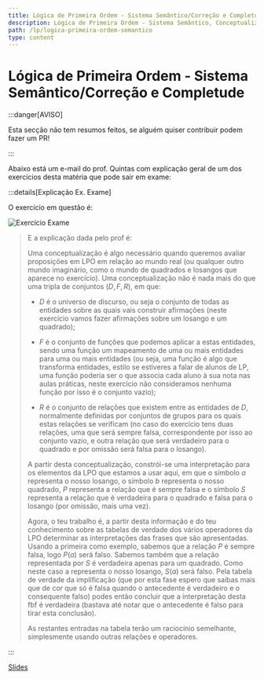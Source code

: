```yaml
---
title: Lógica de Primeira Ordem - Sistema Semântico/Correção e Completude
description: Lógica de Primeira Ordem - Sistema Semântico, Conceptualização, Atribuição, Satusfação, Conceitos relacionados a fórmulas, Correção e Completude
path: /lp/logica-primeira-ordem-semantico
type: content
---
```


# Lógica de Primeira Ordem - Sistema Semântico/Correção e Completude

:::danger[AVISO]

Esta secção não tem resumos feitos, se alguém quiser contribuir podem fazer um PR!

:::

Abaixo está um e-mail do prof. Quintas com explicação geral de um dos exercícios desta matéria que pode sair em exame:

:::details[Explicação Ex. Exame]

O exercício em questão é:

![Exercício Exame](./assets/0014-ex-exame.png)

> E a explicação dada pelo prof é:
>
> Uma conceptualização é algo necessário quando queremos avaliar
> proposições em LPO em relação ao mundo real (ou qualquer outro
> mundo imaginário, como o mundo de quadrados e losangos que
> aparece no exercício). Uma conceptualização não é nada mais
> do que uma tripla de conjuntos $(D, F, R)$, em que:
>
> - $D$ é o universo de discurso, ou seja o conjunto de todas as
>   entidades sobre as quais vais construir afirmações (neste
>   exercício vamos fazer afirmações sobre um losango e um quadrado);
>
> - $F$ é o conjunto de funções que podemos aplicar a estas entidades,
>   sendo uma função um mapeamento de uma ou mais entidades para uma
>   ou mais entidades (ou seja, uma função é algo que transforma entidades,
>   estilo se estiveres a falar de alunos de LP, uma função poderia ser
>   o que associa cada aluno à sua nota nas aulas práticas, neste
>   exercício não consideramos nenhuma função por isso é o conjunto vazio);
>
> - $R$ é o conjunto de relações que existem entre as entidades de $D$,
>   normalmente definidas por conjuntos de grupos para os quais estas
>   relações se verificam (no caso do exercício tens duas relações,
>   uma que será sempre falsa, correspondente por isso ao conjunto vazio,
>   e outra relação que será verdadeiro para o quadrado e por omissão
>   será falsa para o losango).
>
> A partir desta conceptualização, constrói-se uma interpretação para
> os elementos da LPO que estamos a usar aqui, em que o símbolo $a$
> representa o nosso losango, o símbolo $b$ representa o nosso quadrado,
> $P$ representa a relação que é sempre falsa e o símbolo $S$ representa
> a relação que é verdadeira para o quadrado e falsa para o losango
> (por omissão, mais uma vez).
>
> Agora, o teu trabalho é, a partir desta informação e do teu conhecimento
> sobre as tabelas de verdade dos vários operadores da LPO determinar as
> interpretações das frases que são apresentadas. Usando a primeira como
> exemplo, sabemos que a relação $P$ é sempre falsa, logo $P(a)$ será falso.
> Sabemos também que a relação representada por $S$ é verdadeira apenas para
> um quadrado. Como neste caso a representa o nosso losango, $S(a)$ será falso.
> Pela tabela de verdade da implificação (que por esta fase espero que saibas
> mais que de cor que só é falsa quando o antecedente é verdadeiro e o consequente
> falso) podes então concluir que a interpretação desta fbf é verdadeira
> (bastava até notar que o antecedente é falso para tirar esta conclusão).
>
> As restantes entradas na tabela terão um raciocínio semelhante, simplesmente
> usando outras relações e operadores.

:::

[Slides](https://drive.google.com/file/d/1u6jYJBKLZ4lIjBxyLQP1g0nSSThib2eu/view?usp=sharing)
